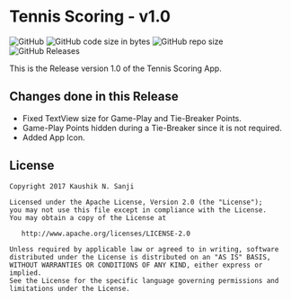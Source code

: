 # Tennis Scoring - v1.0

![GitHub](https://img.shields.io/github/license/kaushiknsanji/Tennis_Score_Keeper_Udacity) ![GitHub code size in bytes](https://img.shields.io/github/languages/code-size/kaushiknsanji/Tennis_Score_Keeper_Udacity) ![GitHub repo size](https://img.shields.io/github/repo-size/kaushiknsanji/Tennis_Score_Keeper_Udacity) ![GitHub Releases](https://img.shields.io/github/downloads/kaushiknsanji/Tennis_Score_Keeper_Udacity/v1.0/total)

This is the Release version 1.0 of the Tennis Scoring App.

## Changes done in this Release

* Fixed TextView size for Game-Play and Tie-Breaker Points.
* Game-Play Points hidden during a Tie-Breaker since it is not required.
* Added App Icon.

## License

```
Copyright 2017 Kaushik N. Sanji

Licensed under the Apache License, Version 2.0 (the "License"); 
you may not use this file except in compliance with the License. 
You may obtain a copy of the License at

   http://www.apache.org/licenses/LICENSE-2.0
   
Unless required by applicable law or agreed to in writing, software
distributed under the License is distributed on an "AS IS" BASIS,
WITHOUT WARRANTIES OR CONDITIONS OF ANY KIND, either express or implied.
See the License for the specific language governing permissions and
limitations under the License.
```
